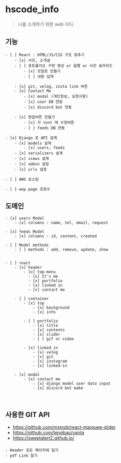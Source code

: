 # hscode_info

> 나를 소개하기 위한 web 이다.

## 기능

    - [ ] React : HTML/JS/CSS 구조 맞추기
        - [x] 사진, 소개글
        - [ ] 포토폴리오 구현 영상 or 움짤 or 사진 슬라이드
            - [x] 모달로 만들기
            - [ ] 내용 입력

        - [x] git, velog, insta link 버튼
        - [x] Contact Me
            - [x] modal (개인정보, 요청사항)
            - [x] user DB 연동
            - [x] discord bot 연동

        - [x] 편집버튼 만들기
            - [x] 각 text 에 수정버튼
            - [ ] feeds DB 연동

    - [x] Django 로 API 설계
        - [x] models 설계
            - [x] users, feeds
        - [x] serializers 설계
        - [x] views 설계
        - [x] admin 설정
        - [x] urls 설정

    - [ ] AWS 호스팅

    - [ ] wep page 조회수

## 도메인

    - [x] users Model
        - [x] columns : name, tel, email, request

    - [x] feeds Model
        - [x] columns : id, content, created

    - [ ] Model methods
        - [ ] methods : add, remove, update, show


    - [ ] react
        - [x] header
            - [x] top-menu
              - [x] It's me
              - [x] portfolio
              - [x] linked in
              - [x] contact me

        - [ ] container
            - [x] top
                - [x] background
                - [x] info

            - [ ] portfolio
                - [x] title
                - [x] contents
                - [x] slider
                - [ ] gif or video

            - [x] linked in
                - [x] velog
                - [x] git
                - [x] instagram
                - [x] linked-in

        - [x] modal
            - [x] contact me
                - [x] django model user data input
                - [x] discord bot make

<br>

## 사용한 GIT API

- https://github.com/mxmzb/react-marquee-slider
- https://github.com/tengbao/vanta
- https://sweetalert2.github.io/

####

    - Header 모든 페이지에 달기
    - pdf Link 달기
